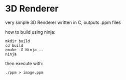 # 3D Renderer
very simple 3D Renderer written in C, outputs .ppm files

how to build using ninja:
```
mkdir build
cd build
cmake -G Ninja ..
ninja
```
then execute with:
```
./ppm > image.ppm
```
